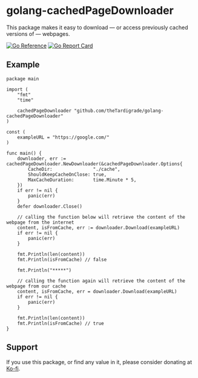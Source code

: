 # golang-cachedPageDownloader

This package makes it easy to download &mdash; or access previously cached versions of &mdash; webpages.

[![Go Reference](https://pkg.go.dev/badge/github.com/theTardigrade/golang-cachedPageDownloader.svg)](https://pkg.go.dev/github.com/theTardigrade/golang-cachedPageDownloader) [![Go Report Card](https://goreportcard.com/badge/github.com/theTardigrade/golang-cachedPageDownloader)](https://goreportcard.com/report/github.com/theTardigrade/golang-cachedPageDownloader)

## Example

```golang
package main

import (
	"fmt"
	"time"

	cachedPageDownloader "github.com/theTardigrade/golang-cachedPageDownloader"
)

const (
	exampleURL = "https://google.com/"
)

func main() {
	downloader, err := cachedPageDownloader.NewDownloader(&cachedPageDownloader.Options{
		CacheDir:               "./cache",
		ShouldKeepCacheOnClose: true,
		MaxCacheDuration:       time.Minute * 5,
	})
	if err != nil {
		panic(err)
	}
	defer downloader.Close()

	// calling the function below will retrieve the content of the webpage from the internet
	content, isFromCache, err := downloader.Download(exampleURL)
	if err != nil {
		panic(err)
	}

	fmt.Println(len(content))
	fmt.Println(isFromCache) // false

	fmt.Println("*****")

	// calling the function again will retrieve the content of the webpage from our cache
	content, isFromCache, err = downloader.Download(exampleURL)
	if err != nil {
		panic(err)
	}

	fmt.Println(len(content))
	fmt.Println(isFromCache) // true
}
```

## Support

If you use this package, or find any value in it, please consider donating at [Ko-fi](https://ko-fi.com/thetardigrade).
